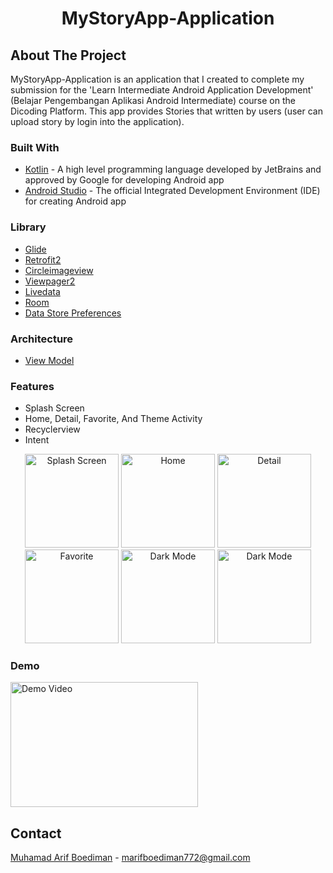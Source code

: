 <h1 align = "center">MyStoryApp-Application</h1> 

## About The Project
MyStoryApp-Application is an application that I created to complete my submission for the 'Learn Intermediate Android Application Development' (Belajar Pengembangan Aplikasi Android Intermediate) course on the Dicoding Platform. This app provides Stories that written by users (user can upload story by login into the application).

### Built With
*  <a href="https://kotlinlang.org">Kotlin</a> - A high level programming language developed by JetBrains and approved by Google for developing Android app
*  <a href="https://developer.android.com/studio?gclid=Cj0KCQjwuNemBhCBARIsADp74QTEiyAfq8MOrja7FuoI-ueWPJ8Z3rwf4kXSl9pF_JrRMLEg34RjD_oaAiQJEALw_wcB&gclsrc=aw.ds">Android Studio</a> - The official Integrated Development Environment (IDE) for creating Android app

### Library
* [Glide](https://github.com/bumptech/glide)
* [Retrofit2](https://github.com/square/retrofit)
* [Circleimageview](https://github.com/hdodenhof/CircleImageView)
* [Viewpager2](https://developer.android.com/jetpack/androidx/releases/viewpager2)
* [Livedata](https://developer.android.com/topic/libraries/architecture/livedata)
* [Room](https://developer.android.com/training/data-storage/room)
* [Data Store Preferences](https://developer.android.com/codelabs/android-preferences-datastore#0)

### Architecture
* [View Model](https://developer.android.com/topic/libraries/architecture/viewmodel)

### Features
* Splash Screen
* Home, Detail, Favorite, And Theme Activity
* Recyclerview
* Intent

<p align="center">
  <img src = "http://drive.google.com/uc?export=view&id=1euatYJmblQcOnv31ZJT71_zVGdfIABWb"
    alt = "Splash Screen"
    style ="margin-rigth : 10px;"
    width = 150 />
  <img src = "http://drive.google.com/uc?export=view&id=1BFK2sfsX6ivWqeNmSWEz6nYxMq_Vm44i"
    alt = "Home"
    style ="margin-rigth : 10px;"
    width = 150 />
  <img src = "http://drive.google.com/uc?export=view&id=1VMs8igXwbSIeAS1uq8bNLwPG5Q4J9PiK"
    alt = "Detail"
    style ="margin-rigth : 10px;"
    width = 150 />
  <img src = "http://drive.google.com/uc?export=view&id=1ZEAG7iJj-awxgpzGUFGOp8jQr6ncOOxb"
    alt = "Favorite"
    style ="margin-rigth : 10px;"
    width = 150 />
  <img src = "http://drive.google.com/uc?export=view&id=1vdCj2Y951Esfur5Mtv5TjGUdvcOauHzc"
    alt = "Dark Mode"
    style ="margin-rigth : 10px;"
    width = 150 />
  <img src = "http://drive.google.com/uc?export=view&id=10ye3ccIrf8O1pO6yDXAylQ9vYiBlUiHL"
    alt = "Dark Mode"
    style ="margin-rigth : 10px;"
    width = 150 />
</p>

### Demo 
<a href="https://youtu.be/3gMQUCgYD7I">
   <img src="https://i9.ytimg.com/vi/3gMQUCgYD7I/mqdefault.jpg?sqp=CJi6h6cG-oaymwEmCMACELQB8quKqQMa8AEB-AH-BIACgAqKAgwIABABGF4gXiheMA8=&rs=AOn4CLCMcGZ138yEtqVGt5KEjE6-syFN5A" alt="Demo Video" width="300" height="200">
</a>

## Contact
[Muhamad Arif Boediman](https://www.linkedin.com/in/muhamad-arif-boediman-885672242/) - marifboediman772@gmail.com
